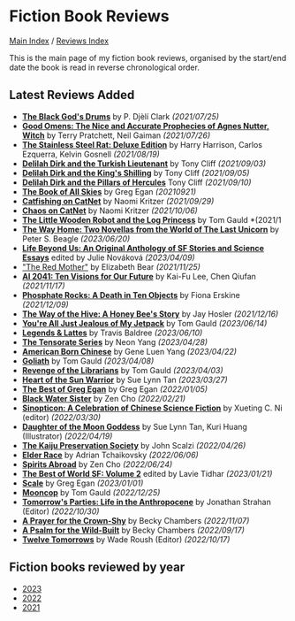# Fiction Book Reviews

[Main Index](../../README.md) / [Reviews Index](../README.md)

This is the main page of my fiction book reviews, organised by the start/end date the book is read in reverse chronological order.

## Latest Reviews Added
- [**The Black God's Drums**](2021/20210725-BlackGodDrums.md) by P. Djèlí Clark *(2021/07/25)*
- [**Good Omens: The Nice and Accurate Prophecies of Agnes Nutter, Witch**](2021/20210726-GoodOmens.md) by Terry Pratchett, Neil Gaiman *(2021/07/26)*
- [**The Stainless Steel Rat: Deluxe Edition**](2021/20210819-StainlessSteelRatDeluxeEdition.md) by Harry Harrison, Carlos Ezquerra, Kelvin Gosnell *(2021/08/19)*
- [**Delilah Dirk and the Turkish Lieutenant**](2021/20210903-DelilahDirkTurkishLieutenant.md) by Tony Cliff *(2021/09/03)*
- [**Delilah Dirk and the King's Shilling**](2021/20210905-DelilahDirkKingShilling.md) by Tony Cliff *(2021/09/05)*
- [**Delilah Dirk and the Pillars of Hercules**](2021/20210910-DelilahDirkPillarsHercules.md) Tony Cliff *(2021/09/10)*
- [**The Book of All Skies**](2021/20210921-BookOfAllSkies.md) by Greg Egan *(20210921)*
- [**Catfishing on CatNet**](2021/20210929-CatfishingOnCatNet.md) by Naomi Kritzer *(2021/09/29)*
- [**Chaos on CatNet**](2021/20211006-ChaosOnCatNet.md) by Naomi Kritzer *(2021/10/06)*
- [**The Little Wooden Robot and the Log Princess**](2021/20211019-LittleWoodenRobot.md) by Tom Gauld *(2021/1
- [**The Way Home: Two Novellas from the World of The Last Unicorn**](2023/20230620-WayHome.md) by Peter S. Beagle *(2023/06/20)*
- [**Life Beyond Us: An Original Anthology of SF Stories and Science Essays**](2023/20230409-LifeBeyondUs.md) edited by Julie Nováková *(2023/04/09)*
- ["The Red Mother"](2021/20211125-RedMother.md) by Elizabeth Bear *(2021/11/25)*
- [**AI 2041: Ten Visions for Our Future**](2021/20211117-AI2041.md) by Kai-Fu Lee, Chen Qiufan *(2021/11/17)*
- [**Phosphate Rocks: A Death in Ten Objects**](2021/20211209-PhosphateRocks.md) by Fiona Erskine *(2021/12/09)*
- [**The Way of the Hive: A Honey Bee's Story**](2021/20211216-WayOfTheHive.md) by Jay Hosler *(2021/12/16)*
- [**You're All Just Jealous of My Jetpack**](2023/20230614-JealousMyBackpack.md) by Tom Gauld *(2023/06/14)*
- [**Legends & Lattes**](2023/20230610-LegendsAndLattes.md) by Travis Baldree *(2023/06/10)*
- [**The Tensorate Series**](2023/20230428-TheTensorateSeries.md) by Neon Yang *(2023/04/28)*
- [**American Born Chinese**](2023/20230422-AmericanBornChinese.md) by Gene Luen Yang *(2023/04/22)*
- [**Goliath**](2023/20230408-Goliath.md) by Tom Gauld *(2023/04/08)*
- [**Revenge of the Librarians**](2023/20230403-RevengeOfTheLibrarians.md) by Tom Gauld *(2023/04/03)*
- [**Heart of the Sun Warrior**](2023/20230327-HeartOfTheSunWarrior.md) by Sue Lynn Tan *(2023/03/27)*
- [**The Best of Greg Egan**](2022/20220105-TheBestOfGregEgan.md) by Greg Egan *(2022/01/05)*
- [**Black Water Sister**](2022/20220221-BlackWaterSister.md) by Zen Cho *(2022/02/21)*
- [**Sinopticon: A Celebration of Chinese Science Fiction**](2022/20220330-Sinopticon.md) by Xueting C. Ni (editor) *(2022/03/30)*
- [**Daughter of the Moon Goddess**](2022/20220419-DaughterOfTheMoonGoddess.md) by Sue Lynn Tan, Kuri Huang (Illustrator) *(2022/04/19)*
- [**The Kaiju Preservation Society**](2022/20220426-TheKaijuPreservationSociety.md) by John Scalzi *(2022/04/26)*
- [**Elder Race**](2022/20220606-ElderRace.md) by Adrian Tchaikovsky *(2022/06/06)*
- [**Spirits Abroad**](2022/20220624-SpiritsAbroad.md) by Zen Cho *(2022/06/24)*
- [**The Best of World SF: Volume 2**](2023/20230121-TheBestOfWorldSfVolume2.md) edited by Lavie Tidhar *(2023/01/21)*
- [**Scale**](2023/20230101-Scale.md) by Greg Egan *(2023/01/01)*
- [**Mooncop**](2022/20221225-Mooncop.md) by Tom Gauld *(2022/12/25)*
- [**Tomorrow's Parties: Life in the Anthropocene**](2022/20221030-TomorrowsParties.md) by Jonathan Strahan (Editor) *(2022/10/30)*
- [**A Prayer for the Crown-Shy**](2022/20221107-APrayerForTheCrownShy.md) by Becky Chambers *(2022/11/07)*
- [**A Psalm for the Wild-Built**](2022/20220817-APsalmForTheWildBuilt.md) by Becky Chambers *(2022/09/17)*
- [**Twelve Tomorrows**](2022/20221017-TwelveTomorrows.md) by Wade Roush (Editor) *(2022/10/17)*

## Fiction books reviewed by year
- [2023](2023/README.md)
- [2022](2022/README.md)
- [2021](2021/README.md)
